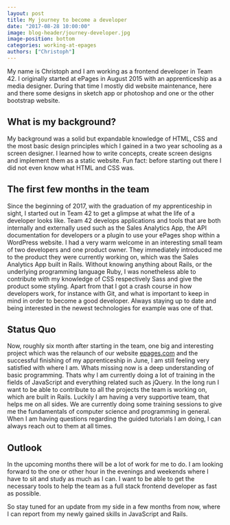 ```yaml
---
layout: post
title: My journey to become a developer
date: "2017-08-28 10:00:00"
image: blog-header/journey-developer.jpg
image-position: bottom
categories: working-at-epages
authors: ["Christoph"]
---
```

My name is Christoph and I am working as a frontend developer in Team 42.
I originally started at ePages in August 2015 with an apprenticeship as a media designer.
During that time I mostly did website maintenance, here and there some designs in sketch app or photoshop and one or the other bootstrap website.

## What is my background?

My background was a solid but expandable knowledge of HTML, CSS and the most basic design principles which I gained in a two year schooling as a screen designer.
I learned how to write concepts, create screen designs and implement them as a static website.
Fun fact: before starting out there I did not even know what HTML and CSS was.

## The first few months in the team

Since the beginning of 2017, with the graduation of my apprenticeship in sight, I started out in Team 42 to get a glimpse at what the life of a developer looks like.
Team 42 develops applications and tools that are both internally and externally used such as the Sales Analytics App, the API documentation for developers or a plugin to use your ePages shop within a WordPress website.
I had a very warm welcome in an interesting small team of two developers and one product owner.
They immediately introduced me to the product they were currently working on, which was the Sales Analytics App built in Rails.
Without knowing anything about Rails, or the underlying programming language Ruby, I was nonetheless able to contribute with my knowledge of CSS respectively Sass and give the product some styling.
Apart from that I got a crash course in how developers work, for instance with Git, and what is important to keep in mind in order to become a good developer.
Always staying up to date and being interested in the newest technologies for example was one of that.

## Status Quo

Now, roughly six month after starting in the team, one big and interesting project which was the relaunch of our website [epages.com](https://www.epages.com/) and the successful finishing of my apprenticeship in June, I am still feeling very satisfied with where I am.
Whats missing now is a deep understanding of basic programming.
Thats why I am currently doing a lot of training in the fields of JavaScript and everything related such as jQuery.
In the long run I want to be able to contribute to all the projects the team is working on, which are built in Rails.
Luckily I am having a very supportive team, that helps me on all sides.
We are currently doing some training sessions to give me the fundamentals of computer science and programming in general.
When I am having questions regarding the guided tutorials I am doing, I can always reach out to them at all times.

## Outlook

In the upcoming months there will be a lot of work for me to do.
I am looking forward to the one or other hour in the evenings and weekends where I have to sit and study as much as I can.
I want to be able to get the necessary tools to help the team as a full stack frontend developer as fast as possible.

So stay tuned for an update from my side in a few months from now, where I can report from my newly gained skills in JavaScript and Rails.
